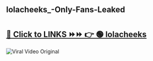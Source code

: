 
 ## lolacheeks_-Only-Fans-Leaked

# <h2><a href="https://clipsfans.com/lolacheeks_&ref=git">🔗 Click to LINKS ⏩⏩ 👉 🟢 lolacheeks  </a></h2>

<a href="https://clipsfans.com/lolacheeks_&ref=git" rel="nofollow" data-target="animated-image.originalLink"><img src="https://i.ibb.co.com/xMMVF88/686577567.gif" alt="Viral Video Original" style="max-width: 100%; display: inline-block;" data-target="animated-image.originalImage"></a>
